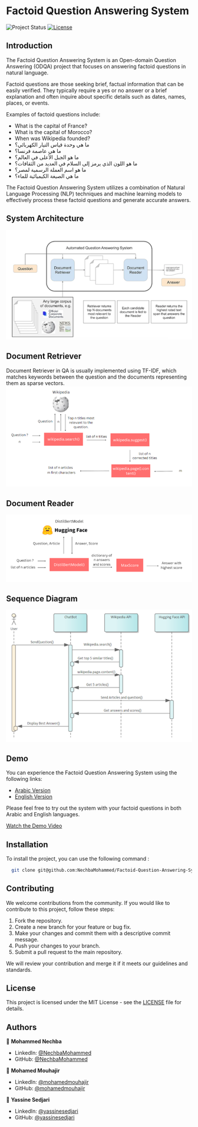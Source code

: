 # Factoid Question Answering System

![Project Status](https://img.shields.io/badge/status-active-brightgreen.svg)
[![License](https://img.shields.io/badge/license-MIT-blue.svg)](LICENSE)

## Introduction
The Factoid Question Answering System is an Open-domain Question Answering (ODQA) project that focuses on answering factoid questions in natural language.

Factoid questions are those seeking brief, factual information that can be easily verified. They typically require a yes or no answer or a brief explanation and often inquire about specific details such as dates, names, places, or events.

Examples of factoid questions include:

- What is the capital of France?
- What is the capital of Morocco?
- When was Wikipedia founded?
- ما هي وحدة قياس التيار الكهربائي؟
- ما هي عاصمة فرنسا؟
- ما هو الجبل الأعلى في العالم؟
- ما هو اللون الذي يرمز إلى السلام في العديد من الثقافات؟
- ما هو اسم العملة الرسمية لمصر؟
- ما هي الصيغة الكيميائية للماء؟

The Factoid Question Answering System utilizes a combination of Natural Language Processing (NLP) techniques and machine learning models to effectively process these factoid questions and generate accurate answers.

## System Architecture
![logo](fig/fig1.png)

## Document Retriever
Document Retriever in QA is usually implemented using TF-IDF, which matches keywords between the question and the documents representing them as sparse vectors.
![logo](fig/fig3.png)

## Document Reader
![logo](fig/fig4.png)

## Sequence Diagram
![logo](fig/fig2.png)


## Demo
You can experience the Factoid Question Answering System using the following links:

- [Arabic Version](https://question-answering-system-gs1p.onrender.com/Question_Answering_AR)
- [English Version](https://question-answering-system-gs1p.onrender.com/Question_Answering_EN)

Please feel free to try out the system with your factoid questions in both Arabic and English languages.

[Watch the Demo Video](https://drive.google.com/file/d/18HBl332feEmRSQztoxuiUoLVKbGRJfsd/view)

## Installation
To install the project, you can use the following command :

```bash
  git clone git@github.com:NechbaMohammed/Factoid-Question-Answering-System.git
```

## Contributing
We welcome contributions from the community. If you would like to contribute to this project, follow these steps:
1. Fork the repository.
2. Create a new branch for your feature or bug fix.
3. Make your changes and commit them with a descriptive commit message.
4. Push your changes to your branch.
5. Submit a pull request to the main repository.

We will review your contribution and merge it if it meets our guidelines and standards.

## License
This project is licensed under the MIT License - see the [LICENSE](LICENSE) file for details.

## Authors

👤 **Mohammed Nechba**

* LinkedIn: [@NechbaMohammed](https://www.linkedin.com/in/mohammed-nechba-926214225/)
* GitHub: [@NechbaMohammed](https://www.github.com/NechbaMohammed)

👤 **Mohamed Mouhajir**

* LinkedIn: [@mohamedmouhajir](https://www.linkedin.com/in/mohamed-mouhajir-90450a235/)
* GitHub: [@mohamedmouhajir](https://github.com/mohamedmohamed2021)

👤 **Yassine Sedjari**

* LinkedIn: [@yassinesedjari](https://www.linkedin.com/in/yassine-sedjari-4074aa189/)
* GitHub: [@yassinesedjari](https://github.com/Heyyassinesedjari)